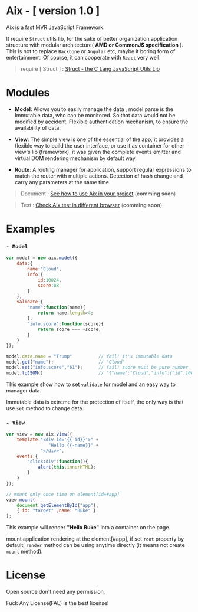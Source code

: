 
# Aix - [ version 1.0 ]

Aix is a fast MVR JavaScript Framework. 

It require `Struct` utils lib, for the sake of better organization application structure with modular architecture( **AMD or CommonJS specification** ). This is not to replace `Backbone` or `Angular` etc, maybe it boring form of entertainment. Of course, it can cooperate with `React` very well.

> require [ Struct ] : [ Struct - the C Lang JavaScript Utils Lib ](https://github.com/DemonCloud/struct)

# Modules

- **Model**: Allows you to easily manage the data , model parse is the Immutable data, who can be monitored. So that data would not be modified by accident. Flexible authentication mechanism, to ensure the availability of data.


- **View**: The simple view is one of the essential of the app, it provides a flexible way to build the user interface, or use it as container for other view's lib (framework). it was given the complete events emitter and virtual DOM rendering mechanism by default way.


- **Route**: A routing manager for application, support regular expressions to match the router with multiple actions. Detection of hash change and carry any parameters at the same time.

> Document : [See how to use Aix in your project](https://github.com/DemonCloud/aix) (**comming soon**)

> Test : [Check Aix test in different browser](https://github.com/DemonCloud/aix) (**comming soon**)

# Examples
### ` - Model `

```javascript
var model = new aix.model({
	data:{
		name:"Cloud",
		info:{
			id:10024,
			score:88
		}
	},
	validate:{
		"name":function(name){
			return name.length>4;
		},
		"info.score":function(score){
			return score === +score;
		}
	}
});

model.data.name = "Trump"          // fail! it's immutable data
model.get("name");                 // "Cloud"
model.set("info.score","61");      // fail! score must be pure number
model.toJSON()                     // "{"name":"Cloud","info":{"id":10024,"score":88}}"
```

This example show how to set `validate` for model and an easy way to manager data.

Immutable data is extreme for the protection of itself,  the only way is that use `set` method to change data.

### ` - View `

```javascript
var view = new aix.view({
	template:"<div id='{{-id}}'>" +
				"Hello {{-name}}" +
			 "</div>",
	events:{
		"click:div":function(){
			alert(this.innerHTML);
		}
	}
});

// mount only once time on element[id=#app]
view.mount(
	document.getElementById("app"),
	{ id: "target" ,name: "Buke" }
);
```
This example will render **"Hello Buke"** into a container on the page.

mount application rendering at the element[#app], if set `root` property by default, `render` method can be using anytime directly (it means not create `mount` method).

# License

Open source don't need any permission, 

Fuck Any License(FAL) is the best license!


